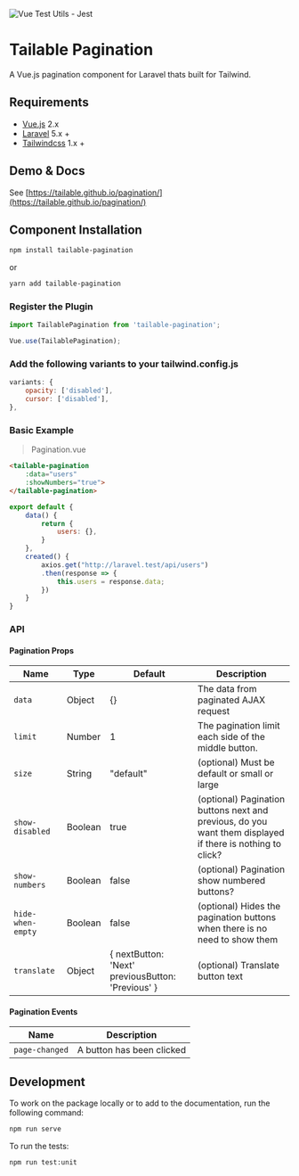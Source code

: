 ![Vue Test Utils - Jest](https://github.com/laravel-vue-tailwind/pagination/workflows/Vue%20Test%20Utils%20-%20Jest/badge.svg)

# Tailable Pagination
A Vue.js pagination component for Laravel thats built for Tailwind.

## Requirements

* [Vue.js](https://vuejs.org/) 2.x
* [Laravel](http://laravel.com/docs/) 5.x +
* [Tailwindcss](https://tailwindcss.com/) 1.x +

## Demo & Docs

See [https://tailable.github.io/pagination/](https://tailable.github.io/pagination/)

## Component Installation

```bash
npm install tailable-pagination
```

or

```bash
yarn add tailable-pagination
```

### Register the Plugin

```javascript
import TailablePagination from 'tailable-pagination';

Vue.use(TailablePagination);
```

### Add the following variants to your tailwind.config.js

```javascript
variants: {
    opacity: ['disabled'],
    cursor: ['disabled'],
},
```

### Basic Example
> Pagination.vue


```html
<tailable-pagination
    :data="users"
    :showNumbers="true">
</tailable-pagination>
```

```javascript
export default {
    data() {
        return {
            users: {},
        }
    },
    created() {
        axios.get("http://laravel.test/api/users")
        .then(response => {
            this.users = response.data;
        })
    }
}
```

### API

#### Pagination Props

| Name | Type | Default | Description  
| --- | --- | --- | --- |
| `data ` | Object | {} | The data from paginated AJAX request |
| `limit` | Number | 1 | The pagination limit each side of the middle button. |
| `size` | String | "default" | (optional) Must be default or small or large |
| `show-disabled` | Boolean | true | (optional) Pagination buttons next and previous, do you want them displayed if there is nothing to click? |
| `show-numbers ` | Boolean | false | (optional) Pagination show numbered buttons? |
| `hide-when-empty ` | Boolean | false | (optional) Hides the pagination buttons when there is no need to show them |
| `translate ` | Object | { nextButton: 'Next' previousButton: 'Previous' } | (optional) Translate button text |

#### Pagination Events

| Name | Description  
| --- | --- |
| `page-changed`  | A button has been clicked |

## Development

To work on the package locally or to add to the documentation, run the following command:

```bash
npm run serve
```

To run the tests:

```bash
npm run test:unit
```